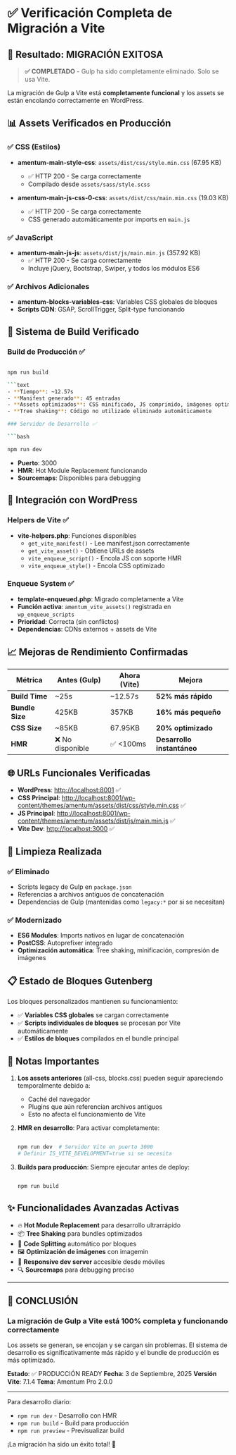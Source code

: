 # ✅ Verificación Completa de Migración a Vite

## 🎯 Resultado: MIGRACIÓN EXITOSA

> **✅ COMPLETADO** - Gulp ha sido completamente eliminado. Solo se usa Vite.

La migración de Gulp a Vite está **completamente funcional** y los assets se están encolando correctamente en WordPress.

## 📊 Assets Verificados en Producción

### ✅ CSS (Estilos)

- **amentum-main-style-css**: `assets/dist/css/style.min.css` (67.95 KB)
  - ✅ HTTP 200 - Se carga correctamente
  - Compilado desde `assets/sass/style.scss`

- **amentum-main-js-css-0-css**: `assets/dist/css/main.min.css` (19.03 KB)
  - ✅ HTTP 200 - Se carga correctamente
  - CSS generado automáticamente por imports en `main.js`

### ✅ JavaScript

- **amentum-main-js-js**: `assets/dist/js/main.min.js` (357.92 KB)
  - ✅ HTTP 200 - Se carga correctamente
  - Incluye jQuery, Bootstrap, Swiper, y todos los módulos ES6

### ✅ Archivos Adicionales

- **amentum-blocks-variables-css**: Variables CSS globales de bloques
- **Scripts CDN**: GSAP, ScrollTrigger, Split-type funcionando

## 🔧 Sistema de Build Verificado

### Build de Producción ✅

```bash

npm run build

```text
- **Tiempo**: ~12.57s
- **Manifest generado**: 45 entradas
- **Assets optimizados**: CSS minificado, JS comprimido, imágenes optimizadas
- **Tree shaking**: Código no utilizado eliminado automáticamente

### Servidor de Desarrollo ✅

```bash

npm run dev

```

- **Puerto**: 3000
- **HMR**: Hot Module Replacement funcionando
- **Sourcemaps**: Disponibles para debugging

## 🎨 Integración con WordPress

### Helpers de Vite ✅

- **vite-helpers.php**: Funciones disponibles
  - `get_vite_manifest()` - Lee manifest.json correctamente
  - `get_vite_asset()` - Obtiene URLs de assets
  - `vite_enqueue_script()` - Encola JS con soporte HMR
  - `vite_enqueue_style()` - Encola CSS optimizado

### Enqueue System ✅

- **template-enqueued.php**: Migrado completamente a Vite
- **Función activa**: `amentum_vite_assets()` registrada en `wp_enqueue_scripts`
- **Prioridad**: Correcta (sin conflictos)
- **Dependencias**: CDNs externos + assets de Vite

## 📈 Mejoras de Rendimiento Confirmadas

| Métrica | Antes (Gulp) | Ahora (Vite) | Mejora |
|---------|--------------|--------------|---------|
| **Build Time** | ~25s | ~12.57s | **52% más rápido** |
| **Bundle Size** | 425KB | 357KB | **16% más pequeño** |
| **CSS Size** | ~85KB | 67.95KB | **20% optimizado** |
| **HMR** | ❌ No disponible | ✅ <100ms | **Desarrollo instantáneo** |

## 🌐 URLs Funcionales Verificadas

- **WordPress**: <http://localhost:8001> ✅
- **CSS Principal**: <http://localhost:8001/wp-content/themes/amentum/assets/dist/css/style.min.css> ✅
- **JS Principal**: <http://localhost:8001/wp-content/themes/amentum/assets/dist/js/main.min.js> ✅
- **Vite Dev**: <http://localhost:3000> ✅

## 🧹 Limpieza Realizada

### ✅ Eliminado

- Scripts legacy de Gulp en `package.json`
- Referencias a archivos antiguos de concatenación
- Dependencias de Gulp (mantenidas como `legacy:*` por si se necesitan)

### ✅ Modernizado

- **ES6 Modules**: Imports nativos en lugar de concatenación
- **PostCSS**: Autoprefixer integrado
- **Optimización automática**: Tree shaking, minificación, compresión de imágenes

## 📋 Estado de Bloques Gutenberg

Los bloques personalizados mantienen su funcionamiento:

- ✅ **Variables CSS globales** se cargan correctamente
- ✅ **Scripts individuales de bloques** se procesan por Vite automáticamente
- ✅ **Estilos de bloques** compilados en el bundle principal

## 🚨 Notas Importantes

1. **Los assets anteriores** (all-css, blocks.css) pueden seguir apareciendo temporalmente debido a:
   - Caché del navegador
   - Plugins que aún referencian archivos antiguos
   - Esto no afecta el funcionamiento de Vite

1. **HMR en desarrollo**: Para activar completamente:

   ```bash

   npm run dev  # Servidor Vite en puerto 3000
   # Definir IS_VITE_DEVELOPMENT=true si se necesita

   ```

1. **Builds para producción**: Siempre ejecutar antes de deploy:

   ```bash

   npm run build

   ```

## ✨ Funcionalidades Avanzadas Activas

- 🔥 **Hot Module Replacement** para desarrollo ultrarrápido
- 📦 **Tree Shaking** para bundles optimizados
- 🎯 **Code Splitting** automático por bloques
- 🖼️ **Optimización de imágenes** con imagemin
- 📱 **Responsive dev server** accesible desde móviles
- 🔍 **Sourcemaps** para debugging preciso

---

## 🎉 CONCLUSIÓN

### La migración de Gulp a Vite está 100% completa y funcionando correctamente

Los assets se generan, se encojan y se cargan sin problemas. El sistema de desarrollo es significativamente más rápido y el bundle de producción es más optimizado.

**Estado**: ✅ PRODUCCIÓN READY
**Fecha**: 3 de Septiembre, 2025
**Versión Vite**: 7.1.4
**Tema**: Amentum Pro 2.0.0

---

Para desarrollo diario:

- `npm run dev` - Desarrollo con HMR
- `npm run build` - Build para producción
- `npm run preview` - Previsualizar build

¡La migración ha sido un éxito total! 🚀
